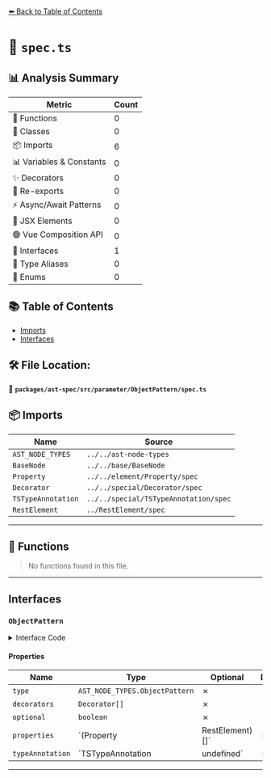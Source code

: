 [⬅️ Back to Table of Contents](../../../../../index.md)

# 📄 `spec.ts`

## 📊 Analysis Summary

| Metric | Count |
|--------|-------|
| 🔧 Functions | 0 |
| 🧱 Classes | 0 |
| 📦 Imports | 6 |
| 📊 Variables & Constants | 0 |
| ✨ Decorators | 0 |
| 🔄 Re-exports | 0 |
| ⚡ Async/Await Patterns | 0 |
| 💠 JSX Elements | 0 |
| 🟢 Vue Composition API | 0 |
| 📐 Interfaces | 1 |
| 📑 Type Aliases | 0 |
| 🎯 Enums | 0 |

## 📚 Table of Contents

- [Imports](#imports)
- [Interfaces](#interfaces)

## 🛠️ File Location:
📂 **`packages/ast-spec/src/parameter/ObjectPattern/spec.ts`**

## 📦 Imports

| Name | Source |
|------|--------|
| `AST_NODE_TYPES` | `../../ast-node-types` |
| `BaseNode` | `../../base/BaseNode` |
| `Property` | `../../element/Property/spec` |
| `Decorator` | `../../special/Decorator/spec` |
| `TSTypeAnnotation` | `../../special/TSTypeAnnotation/spec` |
| `RestElement` | `../RestElement/spec` |


---

## 🔧 Functions

> No functions found in this file.


---

## Interfaces

### `ObjectPattern`

<details><summary>Interface Code</summary>

```ts
export interface ObjectPattern extends BaseNode {
  type: AST_NODE_TYPES.ObjectPattern;
  decorators: Decorator[];
  optional: boolean;
  properties: (Property | RestElement)[];
  typeAnnotation: TSTypeAnnotation | undefined;
}
```
</details>

#### Properties

| Name | Type | Optional | Description |
|------|------|----------|-------------|
| `type` | `AST_NODE_TYPES.ObjectPattern` | ✗ |  |
| `decorators` | `Decorator[]` | ✗ |  |
| `optional` | `boolean` | ✗ |  |
| `properties` | `(Property | RestElement)[]` | ✗ |  |
| `typeAnnotation` | `TSTypeAnnotation | undefined` | ✗ |  |


---